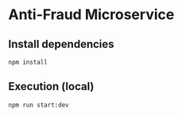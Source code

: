 # Anti-Fraud Microservice

## Install dependencies

```
npm install
```

## Execution (local)

```
npm run start:dev
```
